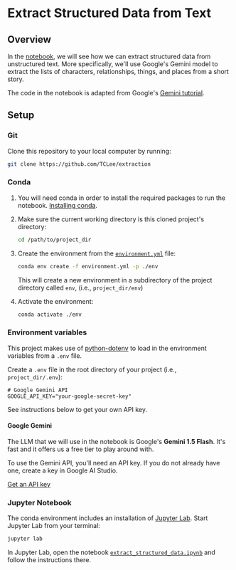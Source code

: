 # Extract Structured Data from Text

## Overview

In the [notebook](extract_structured_data.ipynb), we will see how we can extract structured data from unstructured text. More specifically, we'll use Google's Gemini model to extract the lists of characters, relationships, things, and places from a short story.

The code in the notebook is adapted from Google's 
[Gemini tutorial](https://ai.google.dev/gemini-api/tutorials/extract_structured_data).


## Setup

### Git
Clone this repository to your local computer by running:

```zsh
git clone https://github.com/TCLee/extraction
```

### Conda
1. You will need conda in order to install the required packages to run the notebook. [Installing conda](https://docs.conda.io/projects/conda/en/stable/user-guide/install/index.html).

2. Make sure the current working directory is this cloned project's directory:

   ```zsh
   cd /path/to/project_dir
   ```
   
3. Create the environment from the 
   [`environment.yml`](environment.yml) file:

    ```zsh
    conda env create -f environment.yml -p ./env
    ```

    This will create a new environment in a subdirectory of the project directory called `env`, (i.e., `project_dir/env`)

4. Activate the environment: 

    ```zsh
    conda activate ./env
    ```

### Environment variables
This project makes use of 
[python-dotenv](https://github.com/theskumar/python-dotenv)
to load in the environment variables from a `.env` file.

Create a `.env` file in the root directory of your project
(i.e., `project_dir/.env`):

```Dotenv
# Google Gemini API
GOOGLE_API_KEY="your-google-secret-key"
```

See instructions below to get your own API key.

#### Google Gemini
The LLM that we will use in the notebook is Google's **Gemini 1.5 Flash**. It's fast and it offers us a free tier to play around with.

To use the Gemini API, you'll need an API key. If you do not already have one, create a key in Google AI Studio.

[Get an API key](https://makersuite.google.com/app/apikey)


### Jupyter Notebook

The conda environment includes an installation of [Jupyter Lab](https://jupyter.org/). Start Jupyter Lab from your terminal:

```zsh
jupyter lab
```

In Jupyter Lab, open the notebook 
[`extract_structured_data.ipynb`](extract_structured_data.ipynb) 
and follow the instructions there.